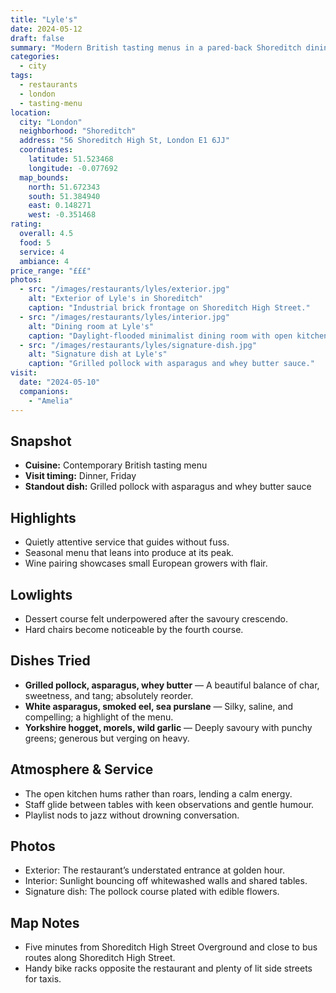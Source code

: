 ```yaml
---
title: "Lyle's"
date: 2024-05-12
draft: false
summary: "Modern British tasting menus in a pared-back Shoreditch dining room with quietly confident service."
categories:
  - city
tags:
  - restaurants
  - london
  - tasting-menu
location:
  city: "London"
  neighborhood: "Shoreditch"
  address: "56 Shoreditch High St, London E1 6JJ"
  coordinates:
    latitude: 51.523468
    longitude: -0.077692
  map_bounds:
    north: 51.672343
    south: 51.384940
    east: 0.148271
    west: -0.351468
rating:
  overall: 4.5
  food: 5
  service: 4
  ambiance: 4
price_range: "£££"
photos:
  - src: "/images/restaurants/lyles/exterior.jpg"
    alt: "Exterior of Lyle's in Shoreditch"
    caption: "Industrial brick frontage on Shoreditch High Street."
  - src: "/images/restaurants/lyles/interior.jpg"
    alt: "Dining room at Lyle's"
    caption: "Daylight-flooded minimalist dining room with open kitchen."
  - src: "/images/restaurants/lyles/signature-dish.jpg"
    alt: "Signature dish at Lyle's"
    caption: "Grilled pollock with asparagus and whey butter sauce."
visit:
  date: "2024-05-10"
  companions:
    - "Amelia"
---
```


## Snapshot

- **Cuisine:** Contemporary British tasting menu
- **Visit timing:** Dinner, Friday
- **Standout dish:** Grilled pollock with asparagus and whey butter sauce

## Highlights

- Quietly attentive service that guides without fuss.
- Seasonal menu that leans into produce at its peak.
- Wine pairing showcases small European growers with flair.

## Lowlights

- Dessert course felt underpowered after the savoury crescendo.
- Hard chairs become noticeable by the fourth course.

## Dishes Tried

- **Grilled pollock, asparagus, whey butter** — A beautiful balance of char, sweetness, and tang; absolutely reorder.
- **White asparagus, smoked eel, sea purslane** — Silky, saline, and compelling; a highlight of the menu.
- **Yorkshire hogget, morels, wild garlic** — Deeply savoury with punchy greens; generous but verging on heavy.

## Atmosphere & Service

- The open kitchen hums rather than roars, lending a calm energy.
- Staff glide between tables with keen observations and gentle humour.
- Playlist nods to jazz without drowning conversation.

## Photos

- Exterior: The restaurant’s understated entrance at golden hour.
- Interior: Sunlight bouncing off whitewashed walls and shared tables.
- Signature dish: The pollock course plated with edible flowers.

## Map Notes

- Five minutes from Shoreditch High Street Overground and close to bus routes along Shoreditch High Street.
- Handy bike racks opposite the restaurant and plenty of lit side streets for taxis.
